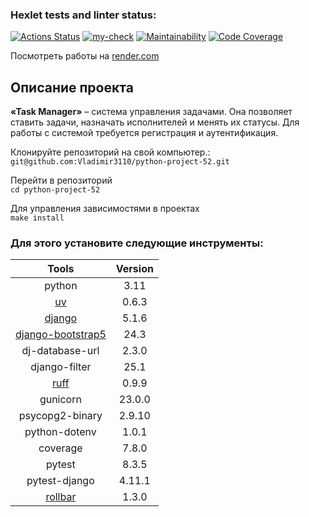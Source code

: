 ### Hexlet tests and linter status:
[![Actions Status](https://github.com/Vladimir3110/python-project-52/actions/workflows/hexlet-check.yml/badge.svg)](https://github.com/Vladimir3110/python-project-52/actions)
[![my-check](https://github.com/Vladimir3110/python-project-52/actions/workflows/mu-check.yml/badge.svg)](https://github.com/Vladimir3110/python-project-52/actions)
[![Maintainability](https://qlty.sh/badges/78f13040-bead-43f2-8fdf-d8bf624ebb50/maintainability.svg)](https://qlty.sh/gh/Vladimir3110/projects/python-project-52)
[![Code Coverage](https://qlty.sh/badges/78f13040-bead-43f2-8fdf-d8bf624ebb50/test_coverage.svg)](https://qlty.sh/gh/Vladimir3110/projects/python-project-52)

Посмотреть работы на [render.com](https://python-project-52-udhc.onrender.com)

## Описание проекта

**«Task Manager»** – система управления задачами. Она позволяет ставить задачи, назначать исполнителей и менять их статусы. Для работы с системой требуется регистрация и аутентификация.

Клонируйте репозиторий на свой компьютер.:<br/>`git@github.com:Vladimir3110/python-project-52.git`

Перейти в репозиторий<br/>`cd python-project-52`

Для управления зависимостями в проектах<br/>`make install`

### Для этого установите следующие инструменты:

| Tools                                                                    | Version |
|:------------------------------------------------------------------------:|:-------:|
| python                                                                   |  3.11   |
| [uv](https://docs.astral.sh/uv/)                                         |  0.6.3  |
| [django](https://www.djangoproject.com/)                                 |  5.1.6  |
| [django-bootstrap5](https://django-bootstrap5.readthedocs.io/en/latest/) |  24.3   |
| dj-database-url                                                          |  2.3.0  |
| django-filter                                                            |  25.1   |
| [ruff](https://docs.astral.sh/ruff/)                                     |  0.9.9  |
| gunicorn                                                                 |  23.0.0 |
| psycopg2-binary                                                          |  2.9.10 |
| python-dotenv                                                            |  1.0.1  |
| coverage                                                                 |  7.8.0  |
| pytest                                                                   |  8.3.5  |
| pytest-django                                                            |  4.11.1 |
| [rollbar](https://rollbar.com/)                                          |  1.3.0  |